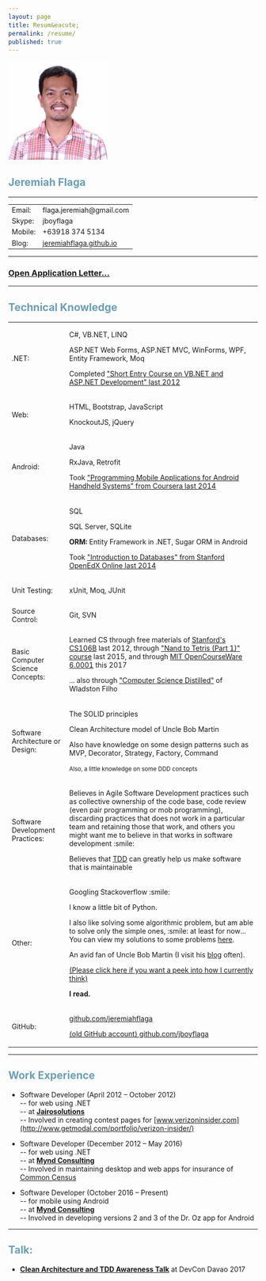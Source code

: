 ```yaml
---
layout: page
title: Resum&eacute;
permalink: /resume/
published: true
---
```


<div class="float-left">
<img src="/images/Jboy2017-Real-2(200x200).jpg" title="Profile Image" alt="Profile Image" />
</div>

<h2>
    <strong style="color: #6a9fb5">Jeremiah Flaga</strong>
</h2>


----------------------------------------------------------


<table class="basic-info">
  <tbody>
    <tr>
      <td>Email:</td>
      <td>flaga.jeremiah@gmail.com</td>
    </tr>
    <tr>
      <td>Skype:</td>
      <td>jboyflaga</td>
    </tr>
    <tr>
      <td>Mobile:</td>
      <td>+63918 374 5134</td>
    </tr>
    <tr>
      <td>Blog:</td>
      <td><a href="/">jeremiahflaga.github.io</a></td>
    </tr>
  </tbody>
</table>


----------------------------------------------------------

<h3>
<a href="/open-application-letter-2018/">Open Application Letter...</a>
</h3>

<strong>
</strong>

----------------------------------------------------------


<h2>
    <strong style="color: #6a9fb5">Technical Knowledge</strong>
</h2>

<table class="resume">
  <tbody>
    <tr>
      <td>.NET:</td>
      <td>
        <p>C#, VB.NET, LINQ</p>
        <p>ASP.NET Web Forms, ASP.NET MVC, WinForms, WPF, Entity Framework, Moq</p>
        <p>Completed <a href="/files/certificates/DotNet-Cert-TESDA.jpg">"Short Entry Course on VB.NET and ASP.NET Development" last 2012</a></p>
      </td>
    </tr>
    <tr>
      <td>Web:</td>
      <td>
        <p>HTML, Bootstrap, JavaScript</p>
        <p>KnockoutJS, jQuery</p>
      </td>
    </tr>
    <tr>
      <td>Android:</td>
      <td>
        <p>Java</p>
        <p>RxJava, Retrofit</p>
        <p>Took 
          <a href="/files/certificates/Android-Cert-Coursera.pdf">"Programming Mobile Applications for Android Handheld Systems" from Coursera last 2014 
        </a>
        </p>
      </td>
    </tr>    
    <tr>
      <td>Databases:</td>
      <td>
        <p>
          SQL
        </p>
        <p>
          SQL Server, SQLite
        </p>
        <p>
        <strong>ORM:</strong> Entity Framework in .NET, Sugar ORM in Android
        </p>
        <p>
        Took <a href="/files/certificates/IntroToDB-Cert-Stanford-OpenEdX.pdf">"Introduction to Databases" from Stanford OpenEdX Online last 2014 </a><small> 
        <!-- (I might have already forgotten some of the things I learned from that course, most especially the theory part of relational databases, but I will review them if I need to. :smile:) -->
        </small>
        </p>
      </td>
    </tr>    
    <tr>
      <td>Unit Testing: </td>
      <td>
        <p>
          xUnit, Moq, JUnit
        </p>
        <!-- <p>
        Knows how to create fake objects by hand :grin:
        </p>
        <p>
        Had read "Professional Test Driven Developmnt with C#" in the past
        </p>
        <p>
        Have read most chapters of <a href="https://www.bookdepository.com/book/9780321503626?a_aid=jflaga">"GOOS (Growing Object Oriented Software Guided by Tests)"</a></p>
        <p>
        Completed the first part of the part of <a href="https://www.obeythetestinggoat.com/pages/book.html">"Test Driven Development with Python"</a>
        </p>
        <p>
        Have read the first few chapters of "Working Effectively with Legacy Code"
        </p> -->
      </td>
    </tr>  
    <tr>
      <td>Source Control: </td>
      <td>
        <p>
          Git, SVN
        </p>
      </td>
    </tr>
    <tr>
      <td>Basic Computer Science Concepts:</td>
      <td>
        <p>
          Learned CS through free materials of
          <a  href="http://jeremiahflaga.blogspot.com/2012/05/cs106b-free-course-from-stanford.html">Stanford's CS106B</a> last 2012, through <a href="/2017/10/14/nand2tetris-certificate-2015">"Nand to Tetris (Part 1)" course</a> last 2015, and through 
          <a href="/2017/08/05/finished-mit-ocw-6.0001/">MIT OpenCourseWare 6.0001</a> this 2017
        </p>
        <p>
          ... also through <a href="/2017/07/02/computer-science-distilled-feedback">"Computer Science Distilled"</a> of Wladston Filho
        </p>
      </td>
    </tr>
    <tr>
      <td>Software Architecture or Design:</td>
      <td>
        <p>The SOLID principles</p>
        <p>Clean Architecture model of Uncle Bob Martin
        </p>
        <p>Also have knowledge on some design patterns such as MVP, Decorator, Strategy, Factory, Command
        </p>
        <p>
        <small>Also, a little knowledge on some DDD concepts</small>
        </p>
      </td>
    </tr>
    <tr>
      <td>Software Development Practices:</td>
      <td>
        <p>
        Believes in Agile Software Development practices such as collective ownership of the code base, code review (even pair programming or mob programming), discarding practices that does not work in a particular team and retaining those that work, and others you might want me to believe in that works in software development :smile:
        </p>
        <p>
        Believes that <a href="/tdd-quotes/">TDD</a> can greatly help us make software that is maintainable
        </p>
      </td>
    </tr>
    <tr>
      <td>Other:</td>
      <td>
        <p>Googling Stackoverflow :smile:</p>
        <p>I know a little bit of Python.</p>
        <p>I also like solving some algorithmic problem, but am able to solve only the simple ones, :smile: at least for now... <br/>
        You can view my solutions to some problems
        <a href="https://github.com/jeremiahflaga/competitive-programming">here</a>.
        </p>
        <p>An avid fan of Uncle Bob Martin (I visit his <a href="http://blog.cleancoder.com/">blog</a> often).</p>
        <p>
        <a href="/good-stuffs/">(Please click here if you want a peek into how I currently think)</a>
        </p>
        <p><strong>I read.</strong></p>
      </td>
    </tr>
    <tr>
      <td>GitHub:</td>
      <td>
        <p><a href="https://github.com/jeremiahflaga">github.com/jeremiahflaga</a></p>
        <p><a href="https://github.com/jboyflaga">(old GitHub account) github.com/jboyflaga</a></p>
      </td>
    </tr>
  </tbody>
</table>


----------------------------------------------------------


<h2>
    <strong style="color: #6a9fb5">Work Experience</strong>
</h2>




- Software Developer (April 2012 – October 2012)
<br /> -- for web using .NET
<br /> -- at [**Jairosolutions**](http://www.jairosolutions.com)
<br /> -- Involved in creating contest pages for [www.verizoninsider.com](http://www.getmodal.com/portfolio/verizon-insider/)


- Software Developer (December 2012 – May 2016)
<br /> -- for web using .NET
<br /> -- at [**Mynd Consulting**](http://www.myndconsulting.com/)
<br /> -- Involved in maintaining desktop and web apps for insurance of [Common Census](http://www.commoncensus.com/)


- Software Developer (October 2016 – Present)
<br /> -- for mobile using Android
<br /> -- at [**Mynd Consulting**](http://www.myndconsulting.com/)
<br /> -- Involved in developing versions 2 and 3 of the Dr. Oz app for Android


----------------------------------------------------------

<h2 id="talks">
    <strong style="color: #6a9fb5">Talk:</strong>
</h2>

- [**Clean Architecture and TDD Awareness Talk**](/2017/10/08/clean-architecture-and-tdd-devcon-davao-2017/) at DevCon Davao 2017


<!-- 

----------------------------------------------------------

<h2 id="preferences">
    <strong style="color: #6a9fb5">Some preferences with future work:</strong>
</h2>

NOTE: These are only _preferences_. I'm not trying to give mandates to the kind of work you should be giving me. :smile:

1. I would like to be involved in new projects that will be written from scratch, where I can have influence on the decisions that will be made (or at least I am in a position where I know the reasons behind the decisions being made).
<br /><br />
I would just like to add that if I will be involved in developing a new software from scratch, I would highly recommend using the [Clean Architecture model](https://8thlight.com/blog/uncle-bob/2012/08/13/the-clean-architecture.html) of Uncle Bob Martin (or something similar to it), and use TDD also; because, as you might have already known, it is hard to create software that is _easy to change_. Many software developers believe that this Clean Architecture model and TDD can greatly help in making software easy to change.
<br /><br />
... also, our clients (and the programmers involved in the software project) will greatly benefit if we do something to make software easy to change.

2. And, if possible, I would also like to be mentored by someone who have much experience in the software development industry.

3. I'm also interested in mentoring beginning programmers because, as what Uncle Bob Martin points out [in one of his talks](https://youtu.be/BSaAMQVq01E?t=4277), "We're in a state of perpetual inexperience" because half of the programmers in the world have less than five years of experience.

-->


<!--
<br /><br />
I'm not yet an expert, but, as what I read in an [article about apprenticeship](https://s3.amazonaws.com/apprentice.us/Apprenticeship-Programs.pdf) by David H. Hoover, 
<br />
> "The mentor doesn't necessarily need to be a master of software development. In
fact, there are advantages to having a mentor who is closer in proximity to the
apprentice's level of experience."
-->

<!-- 
----------------------------------------------------------


<h2>
    <strong style="color: #6a9fb5">Educational Background</strong>
</h2>

**Preschool**

- Fellowship Christian Baptist School (Nabunturan, ComVal Province)

**Elementary**

- Nabunturan Pilot Elementary School (Grade 1-3)
- Fellowship Christian Baptist School (Grade 4)
- Kidapawan City Pilot Elementary School (Grade 5-6)

**High School**

- Kidapawan City National High School

**College**

- Two years at Bukidnon Fundamental Baptist Seminary (Christian Training Certificate)
- Three semesters at Notre Dame of Kidapawan College (Computer Science)
- Many semesters at Colegio de Kidapwan (Computer Science - not yet finished)
- TESDA (three months) - Short Entry Course on VB.NET & ASP.NET Development
 -->


<!--
4. If I will be working on an existing project, I might be needing lots of help in understanding the structure of the project in the first few weeks... most expecially when I am involved in a project where I am not yet familiar with the frameworks or libraries that are being used. 
<br /><br />
But if I will be involved in new projects... I believe that I can _help_ with the architecture of _new_ projects, even when I am not yet familiar with the specific frameworks and libraries that will be used in that project --- I can learn about the frameworks and libraries _inline_, I mean, during my vacant times. :smile:

Thank you! :smile:

I think I am enjoying more when I am involved design part of creating software systems --- by _design_ I mean the design or architecture of the software and not the UI part.

And because I concentrate on the _design_ part of the system, I think I can still be able to work on **new** projects even when I am not yet very familiar with the specific frameworks or libraries those projects, as long as my teammates are already familiar with the frameworks or libraries that we will be using.

I am kind of one who wants to help keep software from rotting --- and I would like to emphasize the word **_help_** because I can't do it on my own, most especially when I am not yet familiar with the technologies that will be used in the project.

I think I will also enjoy mentoring junior software developers.

I think I will be excited with work most when I am involved deciding about the architecture of new software system, or when I am involved in an existing software that has a good architecture, or when I am involved in a project whose team practices TDD.



I would also like to know what my responsibilities will be when I get hired. 
-->
